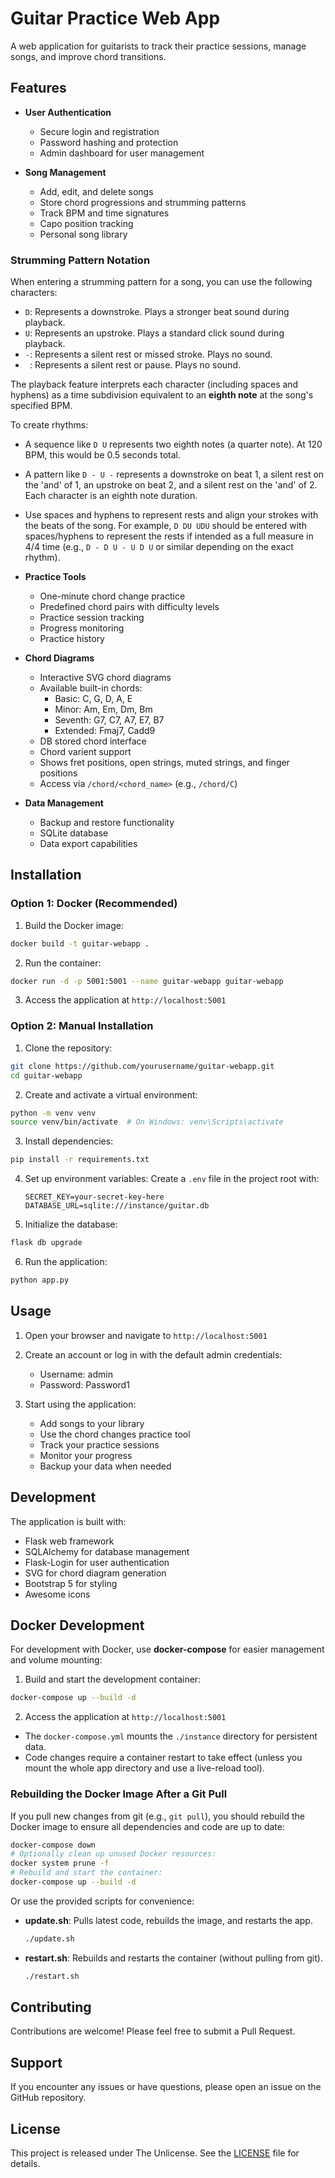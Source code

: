 # Guitar Practice Web App

A web application for guitarists to track their practice sessions, manage songs, and improve chord transitions.

## Features

- **User Authentication**
  - Secure login and registration
  - Password hashing and protection
  - Admin dashboard for user management

- **Song Management**
  - Add, edit, and delete songs
  - Store chord progressions and strumming patterns
  - Track BPM and time signatures
  - Capo position tracking
  - Personal song library

### Strumming Pattern Notation

When entering a strumming pattern for a song, you can use the following characters:

- `D`: Represents a downstroke. Plays a stronger beat sound during playback.
- `U`: Represents an upstroke. Plays a standard click sound during playback.
- `-`: Represents a silent rest or missed stroke. Plays no sound.
- ` `: Represents a silent rest or pause. Plays no sound.

The playback feature interprets each character (including spaces and hyphens) as a time subdivision equivalent to an **eighth note** at the song's specified BPM.

To create rhythms:
- A sequence like `D U` represents two eighth notes (a quarter note). At 120 BPM, this would be 0.5 seconds total.
- A pattern like `D - U -` represents a downstroke on beat 1, a silent rest on the 'and' of 1, an upstroke on beat 2, and a silent rest on the 'and' of 2. Each character is an eighth note duration.
- Use spaces and hyphens to represent rests and align your strokes with the beats of the song. For example, `D DU UDU` should be entered with spaces/hyphens to represent the rests if intended as a full measure in 4/4 time (e.g., `D - D U - U D U` or similar depending on the exact rhythm).

- **Practice Tools**
  - One-minute chord change practice
  - Predefined chord pairs with difficulty levels
  - Practice session tracking
  - Progress monitoring
  - Practice history

- **Chord Diagrams**
  - Interactive SVG chord diagrams
  - Available built-in chords:
    - Basic: C, G, D, A, E
    - Minor: Am, Em, Dm, Bm
    - Seventh: G7, C7, A7, E7, B7
    - Extended: Fmaj7, Cadd9
  - DB stored chord interface
  - Chord varient support
  - Shows fret positions, open strings, muted strings, and finger positions
  - Access via `/chord/<chord_name>` (e.g., `/chord/C`)

- **Data Management**
  - Backup and restore functionality
  - SQLite database
  - Data export capabilities

## Installation

### Option 1: Docker (Recommended)

1. Build the Docker image:
```bash
docker build -t guitar-webapp .
```

2. Run the container:
```bash
docker run -d -p 5001:5001 --name guitar-webapp guitar-webapp
```

3. Access the application at `http://localhost:5001`

### Option 2: Manual Installation

1. Clone the repository:
```bash
git clone https://github.com/yourusername/guitar-webapp.git
cd guitar-webapp
```

2. Create and activate a virtual environment:
```bash
python -m venv venv
source venv/bin/activate  # On Windows: venv\Scripts\activate
```

3. Install dependencies:
```bash
pip install -r requirements.txt
```

4. Set up environment variables:
   Create a `.env` file in the project root with:
   ```
   SECRET_KEY=your-secret-key-here
   DATABASE_URL=sqlite:///instance/guitar.db
   ```

5. Initialize the database:
```bash
flask db upgrade
```

6. Run the application:
```bash
python app.py
```

## Usage

1. Open your browser and navigate to `http://localhost:5001`

2. Create an account or log in with the default admin credentials:
   - Username: admin
   - Password: Password1

3. Start using the application:
   - Add songs to your library
   - Use the chord changes practice tool
   - Track your practice sessions
   - Monitor your progress
   - Backup your data when needed

## Development

The application is built with:
- Flask web framework
- SQLAlchemy for database management
- Flask-Login for user authentication
- SVG for chord diagram generation
- Bootstrap 5 for styling
- Awesome icons

## Docker Development

For development with Docker, use **docker-compose** for easier management and volume mounting:

1. Build and start the development container:
```bash
docker-compose up --build -d
```

2. Access the application at `http://localhost:5001`

- The `docker-compose.yml` mounts the `./instance` directory for persistent data.
- Code changes require a container restart to take effect (unless you mount the whole app directory and use a live-reload tool).

### Rebuilding the Docker Image After a Git Pull

If you pull new changes from git (e.g., `git pull`), you should rebuild the Docker image to ensure all dependencies and code are up to date:

```bash
docker-compose down
# Optionally clean up unused Docker resources:
docker system prune -f
# Rebuild and start the container:
docker-compose up --build -d
```

Or use the provided scripts for convenience:

- **update.sh**: Pulls latest code, rebuilds the image, and restarts the app.
  ```bash
  ./update.sh
  ```
- **restart.sh**: Rebuilds and restarts the container (without pulling from git).
  ```bash
  ./restart.sh
  ```

## Contributing

Contributions are welcome! Please feel free to submit a Pull Request.

## Support

If you encounter any issues or have questions, please open an issue on the GitHub repository.

## License

This project is released under The Unlicense. See the [LICENSE](LICENSE) file for details.

